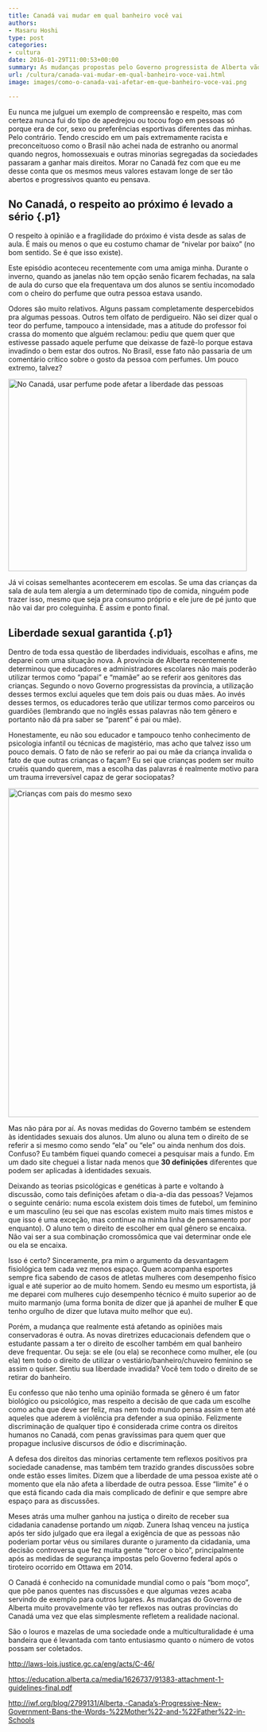 ```yaml
---
title: Canadá vai mudar em qual banheiro você vai
authors:
- Masaru Hoshi
type: post
categories:
- cultura
date: 2016-01-29T11:00:53+00:00
summary: As mudanças propostas pelo Governo progressista de Alberta vão mudar a forma com que o Canadá (e o mundo) tratam identidades sexuais
url: /cultura/canada-vai-mudar-em-qual-banheiro-voce-vai.html
image: images/como-o-canada-vai-afetar-em-que-banheiro-voce-vai.png

---
```

<p class="p1">
  Eu nunca me julguei um exemplo de compreensão e respeito, mas com certeza nunca fui do tipo de apedrejou ou tocou fogo em pessoas só porque era de cor, sexo ou preferências esportivas diferentes das minhas. Pelo contrário. Tendo crescido em um país extremamente racista e preconceituoso como o Brasil não achei nada de estranho ou anormal quando negros, homossexuais e outras minorias segregadas da sociedades passaram a ganhar mais direitos. Morar no Canadá fez com que eu me desse conta que os mesmos meus valores estavam longe de ser tão abertos e progressivos quanto eu pensava.
</p>

## No Canadá, o respeito ao próximo é levado a sério {.p1}

<p class="p1">
  O respeito à opinião e a fragilidade do próximo é vista desde as salas de aula. É mais ou menos o que eu costumo chamar de “nivelar por baixo” (no bom sentido. Se é que isso existe).
</p>

<p class="p1">
  Este episódio aconteceu recentemente com uma amiga minha. Durante o inverno, quando as janelas não tem opção senão ficarem fechadas, na sala de aula do curso que ela frequentava um dos alunos se sentiu incomodado com o cheiro do perfume que outra pessoa estava usando.
</p>

<p class="p1">
  Odores são muito relativos. Alguns passam completamente despercebidos pra algumas pessoas. Outros tem olfato de perdigueiro. Não sei dizer qual o teor do perfume, tampouco a intensidade, mas a atitude do professor foi crassa do momento que alguém reclamou: pediu que quem quer que estivesse passado aquele perfume que deixasse de fazê-lo porque estava invadindo o bem estar dos outros. No Brasil, esse fato não passaria de um comentário crítico sobre o gosto da pessoa com perfumes. Um pouco extremo, talvez?
</p>

<p class="p1">
  <img class="aligncenter wp-image-5177 size-full" src="http://www.canadaagora.com/wp-content/uploads/pepe-le-pew.png" alt="No Canadá, usar perfume pode afetar a liberdade das pessoas" width="480" height="387" srcset="https://www.canadaagora.com/wp-content/uploads/pepe-le-pew.png 480w, https://www.canadaagora.com/wp-content/uploads/pepe-le-pew-372x300.png 372w" sizes="(max-width: 480px) 100vw, 480px" />
</p>

<p class="p1">
  Já vi coisas semelhantes acontecerem em escolas. Se uma das crianças da sala de aula tem alergia a um determinado tipo de comida, ninguém pode trazer isso, mesmo que seja pra consumo próprio e ele jure de pé junto que não vai dar pro coleguinha. É assim e ponto final.
</p>

## Liberdade sexual garantida {.p1}

<p class="p1">
  Dentro de toda essa questão de liberdades individuais, escolhas e afins, me deparei com uma situação nova. A província de Alberta recentemente determinou que educadores e administradores escolares não mais poderão utilizar termos como “papai” e “mamãe” ao se referir aos genitores das crianças. Segundo o novo Governo progressistas da província, a utilização desses termos exclui aqueles que tem dois pais ou duas mães. Ao invés desses termos, os educadores terão que utilizar termos como parceiros ou guardiões (lembrando que no inglês essas palavras não tem gênero e portanto não dá pra saber se “parent” é pai ou mãe).
</p>

<p class="p1">
  Honestamente, eu não sou educador e tampouco tenho conhecimento de psicologia infantil ou técnicas de magistério, mas acho que talvez isso um pouco demais. O fato de não se referir ao pai ou mãe da criança invalida o fato de que outras crianças o façam? Eu sei que crianças podem ser muito cruéis quando querem, mas a escolha das palavras é realmente motivo para um trauma irreversível capaz de gerar sociopatas?
</p>

<p class="p1">
  <img class="aligncenter size-full wp-image-5178" src="http://www.canadaagora.com/wp-content/uploads/children-same-sex-parents-sign.jpeg" alt="Crianças com pais do mesmo sexo" width="568" height="662" srcset="https://www.canadaagora.com/wp-content/uploads/children-same-sex-parents-sign.jpeg 568w, https://www.canadaagora.com/wp-content/uploads/children-same-sex-parents-sign-257x300.jpeg 257w" sizes="(max-width: 568px) 100vw, 568px" />
</p>

<p class="p1">
  Mas não pára por aí. As novas medidas do Governo também se estendem às identidades sexuais dos alunos. Um aluno ou aluna tem o direito de se referir a si mesmo como sendo “ela” ou “ele” ou ainda nenhum dos dois. Confuso? Eu também fiquei quando comecei a pesquisar mais a fundo. Em um dado site cheguei a listar nada menos que <strong>30 definições</strong> diferentes que podem ser aplicadas à identidades sexuais.
</p>

<p class="p1">
  Deixando as teorias psicológicas e genéticas à parte e voltando à discussão, como tais definições afetam o dia-a-dia das pessoas? Vejamos o seguinte cenário: numa escola existem dois times de futebol, um feminino e um masculino (eu sei que nas escolas existem muito mais times mistos e que isso é uma exceção, mas continue na minha linha de pensamento por enquanto). O aluno tem o direito de escolher em qual gênero se encaixa. Não vai ser a sua combinação cromossômica que vai determinar onde ele ou ela se encaixa.
</p>

<p class="p1">
  Isso é certo? Sinceramente, pra mim o argumento da desvantagem fisiológica tem cada vez menos espaço. Quem acompanha esportes sempre fica sabendo de casos de atletas mulheres com desempenho físico igual e até superior ao de muito homem. Sendo eu mesmo um esportista, já me deparei com mulheres cujo desempenho técnico é muito superior ao de muito marmanjo (uma forma bonita de dizer que já apanhei de mulher <strong>E</strong> que tenho orgulho de dizer que lutava muito melhor que eu).
</p>

<p class="p1">
  Porém, a mudança que realmente está afetando as opiniões mais conservadoras é outra. As novas diretrizes educacionais defendem que o estudante passam a ter o direito de escolher também em qual banheiro deve frequentar. Ou seja: se ele (ou ela) se reconhece como mulher, ele (ou ela) tem todo o direito de utilizar o vestiário/banheiro/chuveiro feminino se assim o quiser. Sentiu sua liberdade invadida? Você tem todo o direito de se retirar do banheiro.
</p>

<p class="p1">
  Eu confesso que não tenho uma opinião formada se gênero é um fator biológico ou psicológico, mas respeito a decisão de que cada um escolhe como acha que deve ser feliz, mas nem todo mundo pensa assim e tem até aqueles que aderem à violência pra defender a sua opinião. Felizmente discriminação de qualquer tipo é considerada crime contra os direitos humanos no Canadá, com penas gravíssimas para quem quer que propague inclusive discursos de ódio e discriminação.
</p>

<p class="p1">
  A defesa dos direitos das minorias certamente tem reflexos positivos pra sociedade canadense, mas também tem trazido grandes discussões sobre onde estão esses limites. Dizem que a liberdade de uma pessoa existe até o momento que ela não afeta a liberdade de outra pessoa. Esse &#8220;limite&#8221; é o que está ficando cada dia mais complicado de definir e que sempre abre espaço para as discussões.
</p>

<p class="p1">
  Meses atrás uma mulher ganhou na justiça o direito de receber sua cidadania canadense portando um <em>niqab.</em> Zunera Ishaq venceu na justiça após ter sido julgado que era ilegal a exigência de que as pessoas não poderiam portar véus ou similares durante o juramento da cidadania, uma decisão controversa que fez muita gente &#8220;torcer o bico&#8221;, principalmente após as medidas de segurança impostas pelo Governo federal após o tiroteiro ocorrido em Ottawa em 2014.
</p>

<p class="p1">
  O Canadá é conhecido na comunidade mundial como o país &#8220;bom moço&#8221;, que põe panos quentes nas discussões e que algumas vezes acaba servindo de exemplo para outros lugares. As mudanças do Governo de Alberta muito provavelmente vão ter reflexos nas outras províncias do Canadá uma vez que elas simplesmente refletem a realidade nacional.
</p>

<p class="p1">
  São o louros e mazelas de uma sociedade onde a multiculturalidade é uma bandeira que é levantada com tanto entusiasmo quanto o número de votos possam ser coletados.
</p>

<a href="http://laws-lois.justice.gc.ca/eng/acts/C-46/" target="_blank">http://laws-lois.justice.gc.ca/eng/acts/C-46/</a>

<p class="p3">
  <a href="https://education.alberta.ca/media/1626737/91383-attachment-1-guidelines-final.pdf" target="_blank">https://education.alberta.ca/media/1626737/91383-attachment-1-guidelines-final.pdf</a>
</p>

<p class="p3">
  <a href="http://iwf.org/blog/2799131/Alberta,-Canada's-Progressive-New-Government-Bans-the-Words-%22Mother%22-and-%22Father%22-in-Schools" target="_blank">http://iwf.org/blog/2799131/Alberta,-Canada&#8217;s-Progressive-New-Government-Bans-the-Words-%22Mother%22-and-%22Father%22-in-Schools</a>
</p>